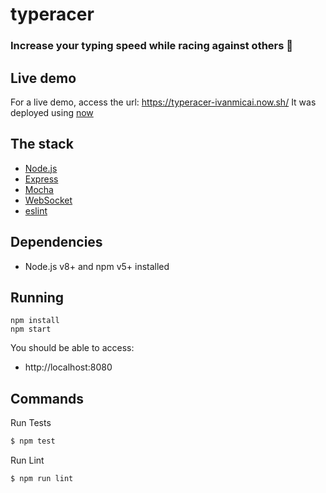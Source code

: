 # typeracer
### Increase your typing speed while racing against others :car:

## Live demo

For a live demo, access the url: https://typeracer-ivanmicai.now.sh/
It was deployed using [now](https://zeit.co/now)

## The stack

- [Node.js](https://nodejs.org/en/)
- [Express](https://expressjs.com/)
- [Mocha](https://mochajs.org/)
- [WebSocket](https://github.com/websockets/ws)
- [eslint](https://eslint.org/)

## Dependencies

- Node.js v8+ and npm v5+ installed

## Running
```
npm install
npm start
```

You should be able to access:
- http://localhost:8080

## Commands

Run Tests
```bash
$ npm test
```

Run Lint
```bash
$ npm run lint
```
